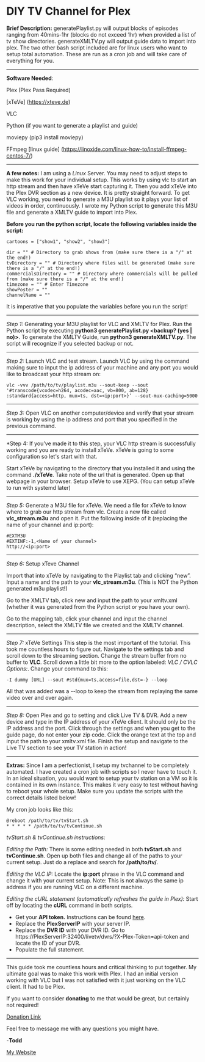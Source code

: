 # DIY TV Channel for Plex

**Brief Description:** generatePlaylist.py will output blocks of episodes ranging from 40mins-1hr (blocks do not exceed 1hr) when provided a list of tv show directories. generateXMLTV.py will output guide data to import into plex. The two other bash script included are for linux users who want to setup total automation. These are run as a cron job and will take care of everything for you.

---

**Software Needed**:

Plex (Plex Pass Required)

[xTeVe] (https://xteve.de)

VLC

Python (if you want to generate a playlist and guide)

moviepy (pip3 install moviepy)

FFmpeg [linux guide] (https://linoxide.com/linux-how-to/install-ffmpeg-centos-7/)

---

**A few notes:** I am using a *Linux* Server. You may need to adjust steps to make this work for your individual setup. This works by using vlc to start an http stream and then have xTeVe start capturing it. Then you add xTeVe into the Plex DVR section as a new device. It is pretty straight forward. To get VLC working, you need to generate a M3U playlist so it plays your list of videos in order, continuously. I wrote my Python script to generate this M3U file and generate a XMLTV guide to import into Plex.

**Before you run the python script, locate the following variables inside the script:**

```
cartoons = ["show1", "show2", "show3"]

dir = "" # Directory to grab shows from (make sure there is a "/" at the end!)
tvDirectory = "" # Directory where files will be generated (make sure there is a "/" at the end!)
commercialsDirectory = "" # Directory where commercials will be pulled from (make sure there is a "/" at the end!)
timezone = "" # Enter Timezone
showPoster = ""
channelName = ""
```

It is imperative that you populate the variables before you run the script!

---

*Step 1:* Generating your M3U playlist for VLC and XMLTV for Plex. Run the Python script by executing **python3 generatePlaylist.py <backup? (yes | no)>**. To generate the XMLTV Guide, run **python3 generateXMLTV.py**. The script will recognize if you selected backup or not.

---

*Step 2:* Launch VLC and test stream.
Launch VLC by using the command making sure to input the ip address of your machine and any port you would like to broadcast your http stream on:

```
vlc -vvv /path/to/tv/playlist.m3u --sout-keep --sout '#transcode{vcodec=h264, acodec=aac, vb=800, ab=128} :standard{access=http, mux=ts, dst=<ip:port>}’ --sout-mux-caching=5000
```

---

*Step 3:* Open VLC on another computer/device and verify that your stream is working by using the ip address and port that you specified in the previous command.

---

*Step 4: If you’ve made it to this step, your VLC http stream is successfully working and you are ready to install xTeVe. xTeVe is going to some configuration so let's start with that.
    
Start xTeVe by navigating to the directory that you installed it and using the command **./xTeVe**. Take note of the url that is generated. Open up that webpage in your browser. Setup xTeVe to use XEPG. (You can setup xTeVe to run with systemd later)
    
---

*Step 5:* Generate a M3U file for xTeVe. We need a file for xTeVe to know where to grab our http stream from vlc. Create a new file called **vlc_stream.m3u** and open it. Put the following inside of it (replacing the name of your channel and ip:port):

```
#EXTM3U 
#EXTINF:-1,<Name of your channel> 
http://<ip:port>
```

---

*Step 6:* Setup xTeve Channel

Import that into xTeVe by navigating to the Playlist tab and clicking “new”. Input a name and the path to your **vlc_stream.m3u**. (This is NOT the Python generated m3u playlist!) 

Go to the XMLTV tab, click new and input the path to your xmltv.xml (whether it was generated from the Python script or you have your own).

Go to the mapping tab, click your channel and input the channel description, select the XMLTV file we created and the XMLTV channel.

---

*Step 7:* xTeVe Settings
This step is the most important of the tutorial. This took me countless hours to figure out. Navigate to the settings tab and scroll down to the streaming section. Change the stream buffer from no buffer to **VLC**. Scroll down a little bit more to the option labeled: *VLC / CVLC Options:*. Change your command to this:

```
-I dummy [URL] --sout #std{mux=ts,access=file,dst=-} --loop
```
    
All that was added was a --loop to keep the stream from replaying the same video over and over again.

---

*Step 8:* Open Plex and go to setting and click Live TV & DVR. Add a new device and type in the IP address of your xTeVe client. It should only be the IP address and the port. Click through the settings and when you get to the guide page, do not enter your zip code. Click the orange text at the top and input the path to your xmltv.xml file. Finish the setup and navigate to the Live TV section to see your TV station in action!

---

**Extras:**
Since I am a perfectionist, I setup my tvchannel to be completely automated. I have created a cron job with scripts so I never have to touch it. In an ideal situation, you would want to setup your tv station on a VM so it is contained in its own instance. This makes it very easy to test without having to reboot your whole setup. Make sure you update the scripts with the correct details listed below!

My cron job looks like this:

```
@reboot /path/to/tv/tvStart.sh
* * * * * /path/to/tv/tvContinue.sh
```
*tvStart.sh & tvContinue.sh instructions:*

*Editing the Path:* There is some editing needed in both **tvStart.sh** and **tvContinue.sh**. Open up both files and change all of the paths to your current setup. Just do a replace and search for **/path/to/tv/**.

*Editing the VLC IP:* Locate the **ip:port** phrase in the VLC command and change it with your current setup. Note: This is not always the same ip address if you are running VLC on a different machine.

*Editing the cURL statement (automatically refreshes the guide in Plex):* Start off by locating the **cURL** command in both scripts. 
- Get your **API token.** Instructions can be found [here](https://support.plex.tv/articles/204059436-finding-an-authentication-token-x-plex-token/).
- Replace the **PlexServerIP** with your server IP.
- Replace the **DVR ID** with your DVR ID. Go to https://PlexServerIP:32400/livetv/dvrs/?X-Plex-Token=api-token and locate the ID of your DVR.
- Populate the full statement.

---

This guide took me countless hours and critical thinking to put together. My ultimate goal was to make this work with Plex. I had an initial version working with VLC but I was not satisfied with it just working on the VLC client. It had to be Plex.

If you want to consider **donating** to me that would be great, but certainly not required!

[Donation Link](https://paypal.me/tmurphy605)

Feel free to message me with any questions you might have.

-**Todd**

[My Website](http://toddamurphy.me/)